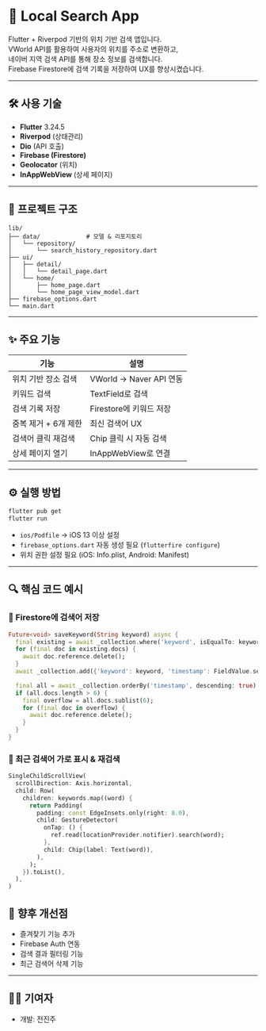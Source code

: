 # 📍 Local Search App

Flutter + Riverpod 기반의 위치 기반 검색 앱입니다.  
VWorld API를 활용하여 사용자의 위치를 주소로 변환하고,  
네이버 지역 검색 API를 통해 장소 정보를 검색합니다.  
Firebase Firestore에 검색 기록을 저장하여 UX를 향상시켰습니다.

---

## 🛠 사용 기술

- **Flutter** 3.24.5
- **Riverpod** (상태관리)
- **Dio** (API 호출)
- **Firebase (Firestore)**
- **Geolocator** (위치)
- **InAppWebView** (상세 페이지)

---

## 📁 프로젝트 구조

```
lib/
├── data/             # 모델 & 리포지토리
│   └── repository/
│       └── search_history_repository.dart
├── ui/
│   ├── detail/
│   │   └── detail_page.dart
│   └── home/
│       ├── home_page.dart
│       └── home_page_view_model.dart
├── firebase_options.dart
└── main.dart
```

---

## ✨ 주요 기능

| 기능 | 설명 |
|------|------|
| 위치 기반 장소 검색 | VWorld → Naver API 연동 |
| 키워드 검색 | TextField로 검색 |
| 검색 기록 저장 | Firestore에 키워드 저장 |
| 중복 제거 + 6개 제한 | 최신 검색어 UX |
| 검색어 클릭 재검색 | Chip 클릭 시 자동 검색 |
| 상세 페이지 열기 | InAppWebView로 연결 |


---

## ⚙️ 실행 방법

```bash
flutter pub get
flutter run
```

- `ios/Podfile` → iOS 13 이상 설정
- `firebase_options.dart` 자동 생성 필요 (`flutterfire configure`)
- 위치 권한 설정 필요 (iOS: Info.plist, Android: Manifest)

---

## 🔍 핵심 코드 예시

### 🔸 Firestore에 검색어 저장

```dart
Future<void> saveKeyword(String keyword) async {
  final existing = await _collection.where('keyword', isEqualTo: keyword).get();
  for (final doc in existing.docs) {
    await doc.reference.delete();
  }
  await _collection.add({'keyword': keyword, 'timestamp': FieldValue.serverTimestamp()});

  final all = await _collection.orderBy('timestamp', descending: true).get();
  if (all.docs.length > 6) {
    final overflow = all.docs.sublist(6);
    for (final doc in overflow) {
      await doc.reference.delete();
    }
  }
}
```

### 🔸 최근 검색어 가로 표시 & 재검색

```dart
SingleChildScrollView(
  scrollDirection: Axis.horizontal,
  child: Row(
    children: keywords.map((word) {
      return Padding(
        padding: const EdgeInsets.only(right: 8.0),
        child: GestureDetector(
          onTap: () {
            ref.read(locationProvider.notifier).search(word);
          },
          child: Chip(label: Text(word)),
        ),
      );
    }).toList(),
  ),
)
```
## 🧩 향후 개선점

- 즐겨찾기 기능 추가
- Firebase Auth 연동
- 검색 결과 필터링 기능
- 최근 검색어 삭제 기능

---

## 🙋‍♂️ 기여자

- 개발: 전진주
